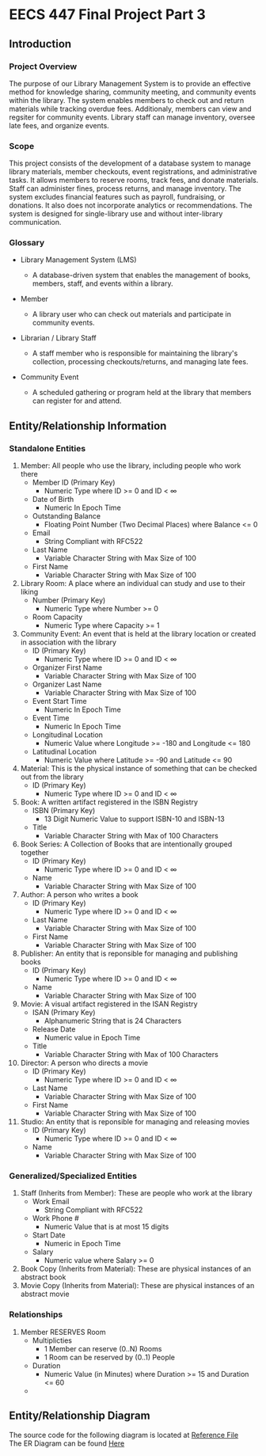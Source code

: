 # EECS 447 Final Project Part 3
## Introduction
### Project Overview
The purpose of our Library Management System is to provide an effective method for knowledge sharing, community meeting, and community events within the library. The system enables members to check out and return materials while tracking overdue fees. Additionaly, members can view and regsiter for community events. Library staff can manage inventory, oversee late fees, and organize events. 
### Scope
This project consists of the development of a database system to manage library materials, member checkouts, event registrations, and administrative tasks. It allows members to reserve rooms, track fees, and donate materials. Staff can administer fines, process returns, and manage inventory. The system excludes financial features such as payroll, fundraising, or donations. It also does not incorporate analytics or recommendations. The system is designed for single-library use and without inter-library communication.
### Glossary
- Library Management System (LMS) 
	- A database-driven system that enables the management of books, members, staff, and events within a library.
- Member 
	- A library user who can check out materials and participate in community events.
- Librarian / Library Staff 
	- A staff member who is responsible for maintaining the library's collection, processing checkouts/returns, and managing late fees.

- Community Event 
	- A scheduled gathering or program held at the library that members can register for and attend.

## Entity/Relationship Information
### Standalone Entities
1. Member: All people who use the library, including people who work there
	- Member ID (Primary Key)
		- Numeric Type where ID >= 0 and ID < ∞
	- Date of Birth
		- Numeric In Epoch Time
	- Outstanding Balance
		- Floating Point Number (Two Decimal Places) where Balance <= 0
	- Email
		- String Compliant with RFC522
	- Last Name
		- Variable Character String with Max Size of 100
	- First Name
		- Variable Character String with Max Size of 100
2. Library Room: A place where an individual can study and use to their liking
	- Number (Primary Key)
		- Numeric Type where Number >= 0
	- Room Capacity
		 - Numeric Type where Capacity >= 1
3. Community Event: An event that is held at the library location or created in association with the library
	- ID (Primary Key)
		- Numeric Type where ID >= 0 and ID < ∞
	- Organizer First Name
		- Variable Character String with Max Size of 100
	- Organizer Last Name
		- Variable Character String with Max Size of 100
	- Event Start Time
		- Numeric In Epoch Time
	- Event Time
		- Numeric In Epoch Time
	- Longitudinal Location
		- Numeric Value where Longitude >= -180 and Longitude <= 180
	- Latitudinal Location
		- Numeric Value where Latitude >= -90 and Latitude <= 90
3. Material: This is the physical instance of something that can be checked out from the library
	- ID (Primary Key)
		- Numeric Type where ID >= 0 and ID < ∞
3. Book: A written artifact registered in the ISBN Registry
	- ISBN (Primary Key)
		- 13 Digit Numeric Value to support ISBN-10 and ISBN-13
	- Title
		- Variable Character String with Max of 100 Characters
4. Book Series: A Collection of Books that are intentionally grouped together
	- ID (Primary Key)
   		- Numeric Type where ID >= 0 and ID < ∞
	- Name
		- Variable Character String with Max Size of 100
6. Author: A person who writes a book
   	- ID (Primary Key)
		- Numeric Type where ID >= 0 and ID < ∞
  	- Last Name
		- Variable Character String with Max Size of 100
	- First Name
		- Variable Character String with Max Size of 100
7. Publisher: An entity that is reponsible for managing and publishing books
   	- ID (Primary Key)
   		- Numeric Type where ID >= 0 and ID < ∞
	- Name
		- Variable Character String with Max Size of 100
8. Movie: A visual artifact registered in the ISAN Registry
	- ISAN (Primary Key)
		- Alphanumeric String that is 24 Characters
	- Release Date
		- Numeric value in Epoch Time
	- Title
		- Variable Character String with Max of 100 Characters
9. Director: A person who directs a movie
   	- ID (Primary Key)
		- Numeric Type where ID >= 0 and ID < ∞
  	- Last Name
		- Variable Character String with Max Size of 100
	- First Name
		- Variable Character String with Max Size of 100
10. Studio: An entity that is reponsible for managing and releasing movies
   	- ID (Primary Key)
   		- Numeric Type where ID >= 0 and ID < ∞
	- Name
		- Variable Character String with Max Size of 100
### Generalized/Specialized Entities
1. Staff (Inherits from Member): These are people who work at the library
	- Work Email
		- String Compliant with RFC522
	- Work Phone #
		- Numeric Value that is at most 15 digits
	- Start Date
		- Numeric in Epoch Time
	- Salary
		- Numeric value where Salary >= 0
2. Book Copy (Inherits from Material): These are physical instances of an abstract book
3. Movie Copy (Inherits from Material): These are physical instances of an abstract movie
### Relationships
1. Member RESERVES Room
   	- Multiplicties
   		- 1 Member can reserve (0..N) Rooms
   		- 1 Room can be reserved by (0..1) People
   	- Duration
   		- Numeric Value (in Minutes) where Duration >= 15 and Duration <= 60
   	 - 

## Entity/Relationship Diagram
The source code for the following diagram is located at [Reference File]( ERDiagram_Source.md )<br/>
The ER Diagram can be found [Here](ER_Diagram_FINAL.png)
